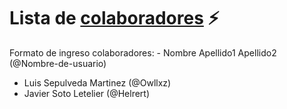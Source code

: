 # Lista de [colaboradores](https://github.com/ofou/fisica/graphs/contributors) ⚡️  
Formato de ingreso colaboradores: - Nombre Apellido1 Apellido2 (@Nombre-de-usuario)

- Luis Sepulveda Martinez (@Owllxz)
- Javier Soto Letelier (@Helrert)
